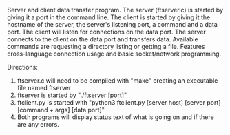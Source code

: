 Server and client data transfer program. The server (ftserver.c) is started by giving it a port in the command line. The client is started by giving it the hostname of the server, the server's listening port, a command and a data port. The client will listen for connections on the data port. The server connects to the client on the data port and transfers data. Available commands are requesting a directory listing or getting a file.
Features cross-language connection usage and basic socket/network programming.

Directions:
1. ftserver.c will need to be compiled with "make" creating an executable file named ftserver 
2. ftserver is started by "./ftserver [port]"
3. ftclient.py is started with "python3 ftclient.py [server host] [server port] [command + args] [data port]"
4. Both programs will display status text of what is going on and if there are any errors.
